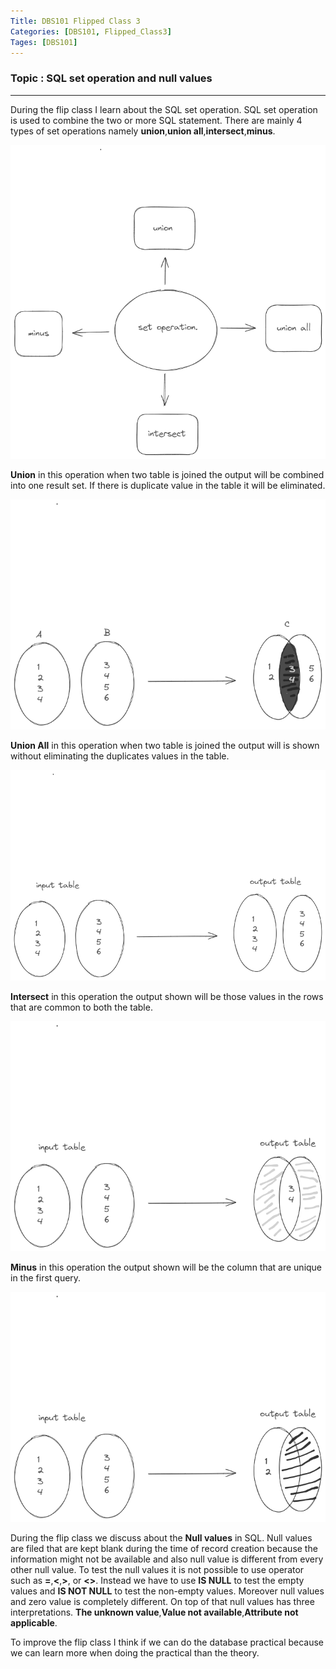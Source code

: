 ```yaml
---
Title: DBS101 Flipped Class 3
Categories: [DBS101, Flipped_Class3]
Tages: [DBS101]
---
```


### Topic : SQL set operation and null values
---
During the flip class I learn about the SQL set operation. SQL set operation is used to combine the two or more SQL statement. There are mainly 4 types of set operations namely **union**,**union all**,**intersect**,**minus**.

![alt text](assets\sqlset.png)

**Union** in this operation when two table is joined the output will be combined into one result set. If there is duplicate value in the table it will be eliminated.

![alt text](assets\union.png)

**Union All** in this operation when two table is joined the output will is shown without eliminating the duplicates values in the table.

![alt text](assets\unionall.png)

**Intersect** in this operation the output shown will be those values in the rows that are common to both the table.

![alt text](assets\intersect.png)

**Minus** in this operation the output shown will be the column that are unique in the first query.

![alt text](assets\minus.png)

During the flip class we discuss about the **Null values** in SQL. Null values are filed that are kept blank during the time of record creation because the information might not be available and also null value is different from every other null value. To test the null values it is not possible to use operator such as **=**,**<**,**>**, or **<>**. Instead we have to use **IS NULL** to test the empty values and **IS NOT NULL** to test the non-empty values. Moreover null values and zero value is completely different. On top of that null values has three interpretations. **The unknown value**,**Value not available**,**Attribute not applicable**.

To improve the flip class I think if we can do the database practical because we can learn more when doing the practical than the theory.

